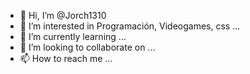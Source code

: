 - 👋 Hi, I’m @Jorch1310
- 👀 I’m interested in Programación, Videogames, css ...
- 🌱 I’m currently learning ...
- 💞️ I’m looking to collaborate on ...
- 📫 How to reach me ...

<!---
Jorch1310/Jorch1310 is a ✨ special ✨ repository because its `README.md` (this file) appears on your GitHub profile.
You can click the Preview link to take a look at your changes.
--->
